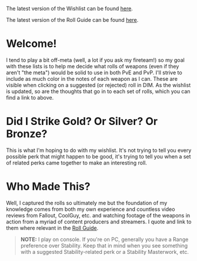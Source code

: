 
The latest version of the Wishlist can be found [here](https://raw.githubusercontent.com/rslifka/wishlist/master/wishlist.txt).

The latest version of the Roll Guide can be found [here](https://github.com/rslifka/wishlist/blob/master/thought_process.md).

# Welcome!
I tend to play a bit off-meta (well, a lot if you ask my fireteam!) so my goal with these lists is to help me decide what rolls of weapons (even if they aren't "the meta") would be solid to use in both PvE and PvP. I'll strive to include as much color in the notes of each weapon as I can. These are visible when clicking on a suggested (or rejected) roll in DIM. As the wishlist is updated, so are the thoughts that go in to each set of rolls, which you can find a link to above.

# Did I Strike Gold? Or Silver? Or Bronze?
This is what I'm hoping to do with my wishlist. It's not trying to tell you every possible perk that might happen to be good, it's trying to tell you when a set of related perks came together to make an interesting roll.

# Who Made This?
Well, I captured the rolls so ultimately me but the foundation of my knowledge comes from both my own experience and countless video reviews from Fallout, CoolGuy, etc. and watching footage of the weapons in action from a myriad of content producers and streamers. I quote and link to them where relevant in the [Roll Guide](https://github.com/rslifka/wishlist/blob/master/thought_process.md).

> **NOTE:** I play on console. If you're on PC, generally you have a Range preference over Stability. Keep that in mind when you see something with a suggested Stability-related perk or a Stability Masterwork, etc.
